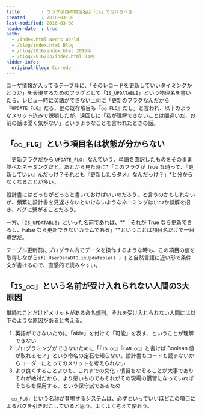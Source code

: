 ```yaml
---
title        : フラグ項目の物理名は「is」で付けるべき
created      : 2016-03-08
last-modified: 2016-03-08
header-date  : true
path:
  - /index.html Neo's World
  - /blog/index.html Blog
  - /blog/2016/index.html 2016年
  - /blog/2016/03/index.html 03月
hidden-info:
  original-blog: Corredor
---
```


ユーザ情報が入ってるテーブルに、「そのレコードを更新していいタイミングかどうか」を表現するためのフラグとして「`IS_UPDATABLE`」という物理名を書いたら、レビュー時に英語ができない上司に「更新のフラグなんだから『`UPDATE_FLG`』だろ、他の既存項目も『`○○_FLG`』だし」と言われ、以下のようなメリット込みで説明したが、遠回しに「私が理解できないことは間違いだ、お前の話は聞く気がない」というようなことを言われたときの話。

## 「`○○_FLG`」という項目名は状態が分からない

「更新フラグだから `UPDATE_FLG`」なんていう、単語を直訳したものをそのまま並べたネーミングだと、あとから見た時に*「このフラグが True な時って、『更新していい』んだっけ？それとも『更新したらダメ』なんだっけ？」*と分からなくなることが多い。

設計書にはどっちがどっちと書いておけばいいのだろう、と言うのかもしれないが、頻繁に設計書を見返さないといけないようなネーミングはいつか誤解を招き、バグに繋がることだろう。

一方、「`IS_UPDATABLE`」といった名前であれば、**「それが True なら更新できるし、False なら更新できないカラムである」**ということは項目名だけで一目瞭然だ。

テーブル更新前にプログラム内でデータを操作するような時も、この項目の値を取得しながら`if( UserDataDTO.isUpdatable() ) {` と自然言語に近い形で条件文が書けるので、直感的で読みやすい。

## 「`IS_○○`」という名前が受け入れられない人間の3大原因

単純なことだけどメリットがある命名規則。それを受け入れられない人間には以下のような原因があると考える。

1. 英語ができないために「able」を付けて「可能」を表す、ということが理解できない
2. プログラミングができないために「『`IS_○○`』『`CAN_○○`』と書けば Boolean 値が取れるモノ」という命名の定石を知らない。設計書もコードも読まないからコーダーにとってのメリットを考えられない
3. より良くすることよりも、これまでの文化・慣習をなぞることが大事でありそれが絶対だから、より悪いものでもそれがその現場の慣習になっていればそちらを採用する、という保守派であるため

「`○○_FLG`」という名称が登場するシステムは、必ずといっていいほどこの項目によるバグを引き起こしていると思う。よくよく考えて使おう。
